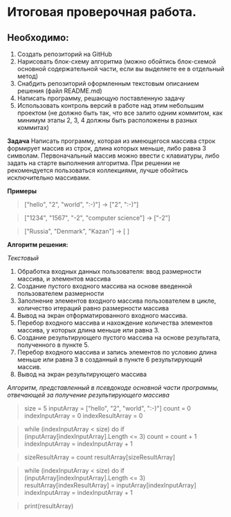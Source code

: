 # Итоговая проверочная работа.

## Необходимо:
1. Создать репозиторий на GitHub
2. Нарисовать блок-схему алгоритма (можно обойтись блок-схемой основной содержательной части, если вы выделяете ее в отдельный метод)
3. Снабдить репозиторий оформленным текстовым описанием решения (файл README.md)
4. Написать программу, решающую поставленную задачу
5. Использовать контроль версий в работе над этим небольшим проектом (не должно быть так, что все залито одним коммитом, как минимум этапы 2, 3, 4 должны быть расположены в разных коммитах)


**Задача**
Написать программу, которая из имеющегося массива строк формирует массив из строк, длина которых меньше, либо равна 3 символам. Первоначальный массив можно ввести с клавиатуры, либо задать на старте выполнения алгоритма. При решении не рекомендуется пользоваться коллекциями, лучше обойтись исключительно массивами.

**Примеры**
> ["hello", "2", "world", ":-)"] -> ["2", ":-)"]

> ["1234", "1567", "-2", "computer science"] -> ["-2"]

> ["Russia", "Denmark", "Kazan"] -> [ ]

**Алгоритм решения:** 


*Текстовый*


1. Обработка входных данных пользователя: ввод размерности массива, и элементов массива
2. Создание пустого входного массива на основе введенной пользователем размерности
3. Заполнение элементов входного массива пользователем в цикле, количество итераций равно размерности массива
4. Вывод на экран отформатированного входного массива.
5. Перебор входного массива и нахождение количества элементов массива, у которых длина меньше или равна 3.
6. Создание результирующего пустого массива на основе результата, полученного в пункте 5.
7. Перебор входного массива и запись элементов по условию длина меньше или равна 3 в созданный в пункте 6 результирующий массив.
8. Вывод на экран результирующего массива


*Алгоритм, представленный в псевдокоде основной части программы, отвечающей за получение результирующего массива*


> size = 5
> inputArray = ["hello", "2", "world", ":-)"]
> count = 0
> indexInputArray = 0
> indexResultArray = 0


> while (indexInputArray < size) do
>     if (inputArray[indexInputArray].Length <= 3)
>         count = count + 1
>     indexInputArray = indexInputArray + 1


> sizeResultArray = count
> resultArray[sizeResultArray]


> while (indexInputArray < size) do
>     if (inputArray[indexInputArray].Length <= 3)
>         resultArray[indexResultArray] = inputArray[indexInputArray]
>     indexInputArray = indexInputArray + 1


> print(resultArray)